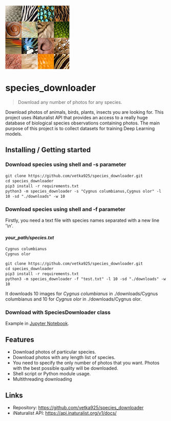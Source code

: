 ![Logo of the project](https://raw.githubusercontent.com/vetka925/species_downloader/master/logo.png)

# species_downloader
> Download any number of photos for any species. 

Download photos of animals, birds, plants, insects you are looking for. 
This project uses iNaturalist API that provides an access to a really huge database 
of biological species observations containing photos. 
The main purpose of this project is to collect datasets 
for training Deep Learning models.

## Installing / Getting started

### Download species using shell and -s parameter

```shell
git clone https://github.com/vetka925/species_downloader.git
cd species_downloader
pip3 install -r requirements.txt
python3 -m species_downloader -s "Cygnus columbianus,Cygnus olor" -l 10 -sd "./downloads" -w 10
```

### Download species using shell and -f parameter

Firstly, you need a text file with species names separated with a new line '\n'.

#### *your_path/species.txt*
```shell
Cygnus columbianus
Cygnus olor
```

```shell
git clone https://github.com/vetka925/species_downloader.git
cd species_downloader
pip3 install -r requirements.txt
python3 -m species_downloader -f "test.txt" -l 10 -sd "./downloads" -w 10
```

It downloads 10 images for *Cygnus columbianus*  in ./downloads/Cygnus columbianus and 10 for *Cygnus olor* in  ./downloads/Cygnus olor.


### Download with SpeciesDownloader class
Example in [Jupyter Notebook](https://github.com/vetka925/species_downloader/blob/master/example.ipynb).

## Features
* Download photos of particular species.
* Download photos with any length list of species.
* You need to specify the only number of photos that you want. Photos with the best possible quality will be downloaded.
* Shell script or Python module usage.
* Multithreading downloading


## Links

- Repository: https://github.com/vetka925/species_downloader
- iNaturalist API: https://api.inaturalist.org/v1/docs/
